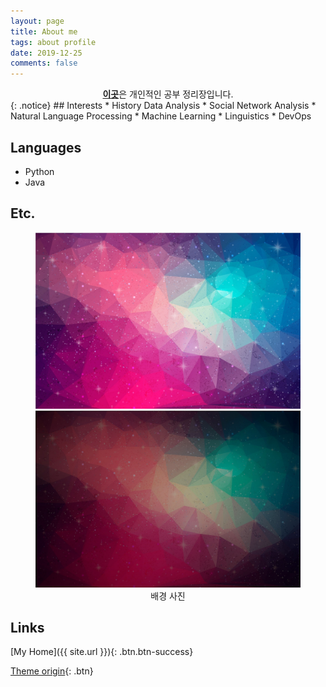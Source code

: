 ```yaml
---
layout: page
title: About me
tags: about profile
date: 2019-12-25
comments: false
---
```


<center><a href="{{ site.url }}"><b>이곳</b></a>은 개인적인 공부 정리장입니다.</center>{: .notice}
## Interests
* History Data Analysis
* Social Network Analysis
* Natural Language Processing
* Machine Learning
* Linguistics
* DevOps

## Languages 
* Python
* Java

## Etc.

<figure class="half">
    <a href="/about/triangle.jpg"><img src="/about/triangle.jpg"></a>
    <a href="/about/triangle_2.jpg"><img src="/about/triangle_2.jpg"></a>
    <figcaption><center>배경 사진</center></figcaption>
</figure>





## Links

[My Home]({{ site.url }}){: .btn.btn-success}

[Theme origin](https://taylantatli.github.io/Moon/){: .btn}
